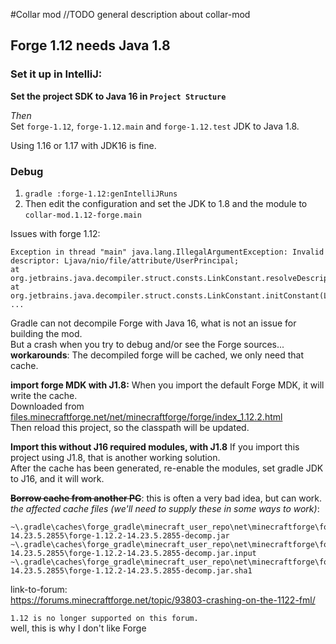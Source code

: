 #Collar mod
//TODO general description about collar-mod

## Forge 1.12 needs Java 1.8
### Set it up in IntelliJ:  

**Set the project SDK to Java 16 in `Project Structure`**

*Then*  
Set `forge-1.12`, `forge-1.12.main` and `forge-1.12.test` JDK to Java 1.8.


Using 1.16 or 1.17 with JDK16 is fine.

### Debug

1. `gradle :forge-1.12:genIntelliJRuns`  
2. Then edit the configuration and set the JDK to 1.8 and the module to `collar-mod.1.12-forge.main`

Issues with forge 1.12:    
```
Exception in thread "main" java.lang.IllegalArgumentException: Invalid descriptor: Ljava/nio/file/attribute/UserPrincipal;
at org.jetbrains.java.decompiler.struct.consts.LinkConstant.resolveDescriptor(LinkConstant.java:140)
at org.jetbrains.java.decompiler.struct.consts.LinkConstant.initConstant(LinkConstant.java:130)
...
```
Gradle can not decompile Forge with Java 16, what is not an issue for building the mod.  
But a crash when you try to debug and/or see the Forge sources...  
**workarounds**: The decompiled forge will be cached, we only need that cache.  

**import forge MDK with J1.8:** When you import the default Forge MDK, it will write the cache.  
Downloaded from [files.minecraftforge.net/net/minecraftforge/forge/index_1.12.2.html](https://files.minecraftforge.net/net/minecraftforge/forge/index_1.12.2.html)  
Then reload this project, so the classpath will be updated.  

**Import this without J16 required modules, with J1.8** If you import this project using J1.8, that is another working solution.  
After the cache has been generated, re-enable the modules, set gradle JDK to J16, and it will work.

 ~~**Borrow cache from another PC**~~: this is often a very bad idea, but can work.  
*the affected cache files (we'll need to supply these in some ways to work)*:
```
~\.gradle\caches\forge_gradle\minecraft_user_repo\net\minecraftforge\forge\1.12.2-14.23.5.2855\forge-1.12.2-14.23.5.2855-decomp.jar
~\.gradle\caches\forge_gradle\minecraft_user_repo\net\minecraftforge\forge\1.12.2-14.23.5.2855\forge-1.12.2-14.23.5.2855-decomp.jar.input
~\.gradle\caches\forge_gradle\minecraft_user_repo\net\minecraftforge\forge\1.12.2-14.23.5.2855\forge-1.12.2-14.23.5.2855-decomp.jar.sha1
```


link-to-forum:  
https://forums.minecraftforge.net/topic/93803-crashing-on-the-1122-fml/  

`1.12 is no longer supported on this forum.`   
well, this is why I don't like Forge
